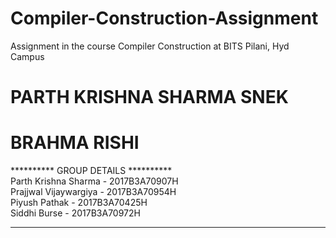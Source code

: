 # Compiler-Construction-Assignment
Assignment in the course Compiler Construction at BITS Pilani, Hyd Campus

# PARTH KRISHNA SHARMA SNEK
# BRAHMA RISHI

********** GROUP DETAILS **********  
Parth Krishna Sharma - 2017B3A70907H  
Prajjwal Vijaywargiya - 2017B3A70954H  
Piyush Pathak - 2017B3A70425H  
Siddhi Burse - 2017B3A70972H
***********************************
